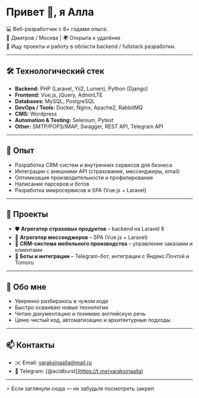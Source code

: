 # Привет 👋, я Алла

💻 Веб-разработчик с 8+ годами опыта.  
📍 Дмитров / Москва | 🌍 Открыта к удалёнке  
🎯 Ищу проекты и работу в области backend / fullstack разработки.  

---

## 🛠️ Технологический стек

- **Backend:** PHP (Laravel, Yii2, Lumen), Python (Django)  
- **Frontend:** Vue.js, jQuery, AdminLTE  
- **Databases:** MySQL, PostgreSQL  
- **DevOps / Tools:** Docker, Nginx, Apache2, RabbitMQ  
- **CMS:** Wordpress  
- **Automation & Testing:** Selenium, Pytest  
- **Other:** SMTP/POP3/IMAP, Swagger, REST API, Telegram API  

---

## 📌 Опыт

- Разработка CRM-систем и внутренних сервисов для бизнеса  
- Интеграции с внешними API (страхование, мессенджеры, email)  
- Оптимизация производительности и профилирование  
- Написание парсеров и ботов  
- Разработка микросервисов и SPA (Vue.js + Laravel)  

---

## 🚀 Проекты

- 🛡️ **Агрегатор страховых продуктов** – backend на Laravel 8  
- 💬 **Агрегатор мессенджеров** – SPA (Vue.js + Laravel)  
- 📑 **CRM-система мебельного производства** – управление заказами и клиентами  
- 🤖 **Боты и интеграции** – Telegram-бот, интеграции с Яндекс.Почтой и Tomoru  

---

## 📖 Обо мне

- Уверенно разбираюсь в чужом коде  
- Быстро осваиваю новые технологии  
- Читаю документацию и понимаю английскую речь  
- Ценю чистый код, автоматизацию и архитектурные подходы  

---

## 📫 Контакты  

- ✉️ Email: [varaksinaalla@mail.ru](mailto:varaksinaalla@mail.ru)  
- 📱 Telegram: [@acidburst][(https://t.me/varaksinaalla)](https://t.me/acidburst)

---
⭐️ Если заглянули сюда — не забудьте посмотреть закреп
